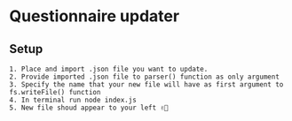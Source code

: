 # Questionnaire updater

## Setup

    1. Place and import .json file you want to update.
    2. Provide imported .json file to parser() function as only argument
    3. Specify the name that your new file will have as first argument to fs.writeFile() function
    4. In terminal run node index.js
    5. New file shoud appear to your left ✌🏽
